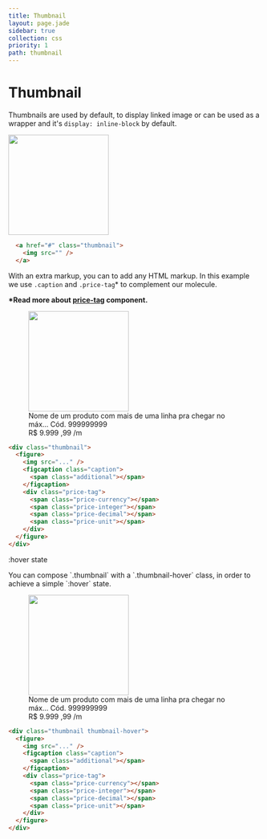 ```yaml
---
title: Thumbnail
layout: page.jade
sidebar: true
collection: css
priority: 1
path: thumbnail
---
```


# Thumbnail

Thumbnails are used by default, to display linked image or can be used as a
wrapper and it's `display: inline-block` by default.

<div class="example example-code">
  <a href="#" class="thumbnail">
    <img src="http://unsplash.it/201/201" width="200" height="200" />
  </a>
</div>

```html
  <a href="#" class="thumbnail">
    <img src="" />
  </a>
```

With an extra markup, you can to add any HTML markup. In this example we use
`.caption` and `.price-tag`* to complement our molecule.

<strong>*Read more about [price-tag](/pricetag.html) component.</strong>

<div class="example example-code">
  <figure class="thumbnail">
    <img
      src="http://unsplash.it/201/201"
      width="200"
      height="200"
      class="figure" /> 
    <figcaption class="caption">
      Nome de um produto com mais de uma linha pra chegar no máx...
      <span class="additional">Cód. 999999999</span>
    </figcaption>
    <div class="price-tag">
      <span class="price-currency">R$</span>
      <span class="price-integer">9.999</span>
      <span class="price-decimal">,99</span>
      <span class="price-unit">/m</span>
    </div>
  </figure>
</div>

```html
<div class="thumbnail">
  <figure>
    <img src="..." />
    <figcaption class="caption">
      <span class="additional"></span>
    </figcaption>
    <div class="price-tag">
      <span class="price-currency"></span>
      <span class="price-integer"></span>
      <span class="price-decimal"></span>
      <span class="price-unit"></span>
    </div>
  </figure>
</div>
```

<div class="callout">
  <div class="callout-title">:hover state</div>
  <p>You can compose `.thumbnail` with a `.thumbnail-hover` class, in order to
  achieve a simple `:hover` state.</p>
</div>

<div class="example example-code">
  <figure class="thumbnail thumbnail-hover">
    <img
      src="http://unsplash.it/201/201"
      width="200"
      height="200"
      class="figure" /> 
    <figcaption class="caption">
      Nome de um produto com mais de uma linha pra chegar no máx...
      <span class="additional">Cód. 999999999</span>
    </figcaption>
    <div class="price-tag">
      <span class="price-currency">R$</span>
      <span class="price-integer">9.999</span>
      <span class="price-decimal">,99</span>
      <span class="price-unit">/m</span>
    </div>
  </figure>
</div>

```html
<div class="thumbnail thumbnail-hover">
  <figure>
    <img src="..." />
    <figcaption class="caption">
      <span class="additional"></span>
    </figcaption>
    <div class="price-tag">
      <span class="price-currency"></span>
      <span class="price-integer"></span>
      <span class="price-decimal"></span>
      <span class="price-unit"></span>
    </div>
  </figure>
</div>
```
